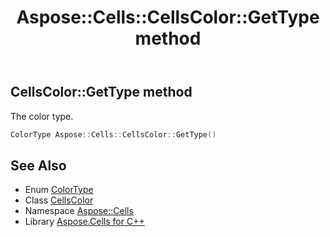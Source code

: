 ﻿---
title: Aspose::Cells::CellsColor::GetType method
linktitle: GetType
second_title: Aspose.Cells for C++ API Reference
description: 'Aspose::Cells::CellsColor::GetType method. The color type in C++.'
type: docs
weight: 800
url: /cpp/aspose.cells/cellscolor/gettype/
---
## CellsColor::GetType method


The color type.

```cpp
ColorType Aspose::Cells::CellsColor::GetType()
```

## See Also

* Enum [ColorType](../../colortype/)
* Class [CellsColor](../)
* Namespace [Aspose::Cells](../../)
* Library [Aspose.Cells for C++](../../../)
